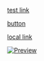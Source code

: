 <a href="http://lvh.me:7000/projects" referrerpolicy="unsafe-url">test link</a>

[button](https://app.qa-gke.uffizzi.com/projects)

[local link](http://lvh.me:7000/projects)

[![Preview](https://cdn.uffizzi.com/demo-button.svg)](https://pr-751-deployment-12242-uffizzi-platform.app.uffizzi.com/demo)
